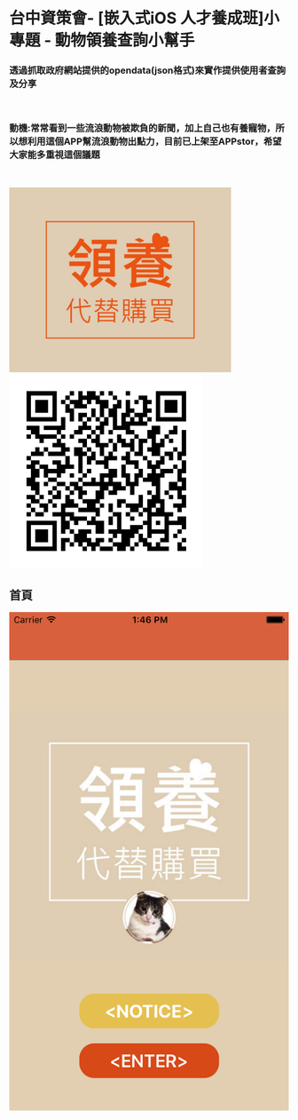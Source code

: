 <h1>台中資策會- [嵌入式iOS 人才養成班]小專題 - 動物領養查詢小幫手</h1>
<h3>透過抓取政府網站提供的opendata(json格式)來實作提供使用者查詢及分享</h3>
<br />
<h3>動機:常常看到一些流浪動物被欺負的新聞，加上自己也有養寵物，所以想利用這個APP幫流浪動物出點力，目前已上架至APPstor，希望大家能多重視這個議題</h3>
<br />

<img src ="https://github.com/BorteauX/MaoAdopt/blob/master/logo.jpg?raw=true" width="400px"></img>
<img src ="https://github.com/BorteauX/MaoAdopt/blob/master/qrcode.jpg?raw=true" width ="350px"></img>


<h2>首頁</h2>
<img src ="https://github.com/BorteauX/MaoAdopt/blob/master/adoption.png?raw=true"><img>
